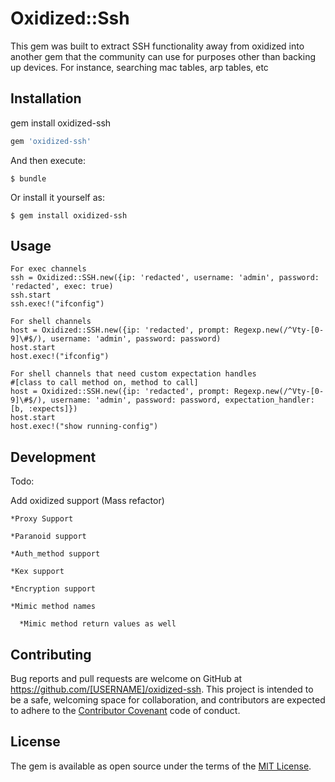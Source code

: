 # Oxidized::Ssh

This gem was built to extract SSH functionality away from oxidized into another gem that the community can use for purposes other than
backing up devices. For instance, searching mac tables, arp tables, etc


## Installation

gem install oxidized-ssh

```ruby
gem 'oxidized-ssh'
```

And then execute:

    $ bundle

Or install it yourself as:

    $ gem install oxidized-ssh

## Usage
```
For exec channels
ssh = Oxidized::SSH.new({ip: 'redacted', username: 'admin', password: 'redacted', exec: true)
ssh.start
ssh.exec!("ifconfig")

For shell channels
host = Oxidized::SSH.new({ip: 'redacted', prompt: Regexp.new(/^Vty-[0-9]\#$/), username: 'admin', password: password)
host.start
host.exec!("ifconfig")

For shell channels that need custom expectation handles                                                                                                                           #[class to call method on, method to call]
host = Oxidized::SSH.new({ip: 'redacted', prompt: Regexp.new(/^Vty-[0-9]\#$/), username: 'admin', password: password, expectation_handler: [b, :expects]})
host.start
host.exec!("show running-config")

```
## Development

Todo:


  Add oxidized support (Mass refactor)

    *Proxy Support

    *Paranoid support

    *Auth_method support

    *Kex support

    *Encryption support

    *Mimic method names

      *Mimic method return values as well 


## Contributing

Bug reports and pull requests are welcome on GitHub at https://github.com/[USERNAME]/oxidized-ssh. This project is intended to be a safe, welcoming space for collaboration, and contributors are expected to adhere to the [Contributor Covenant](http://contributor-covenant.org) code of conduct.


## License

The gem is available as open source under the terms of the [MIT License](http://opensource.org/licenses/MIT).

